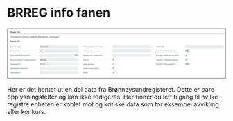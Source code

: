 # BRREG info fanen

![Brreg info](../media/brreg-info-cardpart.png)

Her er det hentet ut en del data fra Brønnøysundregisteret.  Dette er bare opplysningsfelter og kan ikke redigeres. Her finner du lett tilgang til hvilke registre enheten er koblet mot og kritiske data som for eksempel avvikling eller konkurs.
